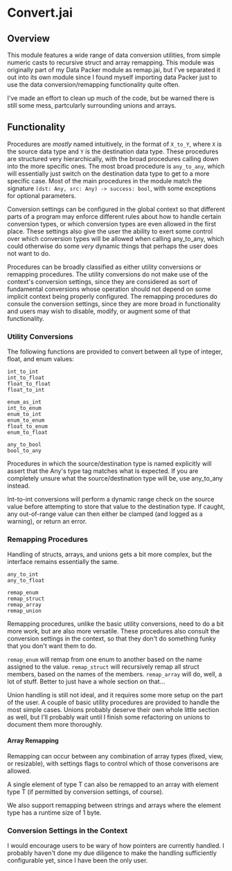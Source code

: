 # Convert.jai

## Overview

This module features a wide range of data conversion utilities, from simple numeric casts to recursive struct and array remapping.
This module was originally part of my Data Packer module as remap.jai, but I've separated it out into its own module since I found myself importing data Packer just to use the data conversion/remapping functionality quite often.

I've made an effort to clean up much of the code, but be warned there is still some mess, partcularly surrounding unions and arrays.


## Functionality

Procedures are *mostly* named intuitively, in the format of `X_to_Y`, where `X` is the source data type and `Y` is the destination data type.
These procedures are structured very hierarchically, with the broad procedures calling down into the more specific ones.
The most broad procedure is `any_to_any`, which will essentially just switch on the destination data type to get to a more specific case.
Most of the main procedures in the module match the signature `(dst: Any, src: Any) -> success: bool`, with some exceptions for optional parameters.

Conversion settings can be configured in the global context so that different parts of a program may enforce different rules about how to handle certain conversion types, or which conversion types are even allowed in the first place.
These settings also give the user the ability to exert some control over which conversion types will be allowed when calling any_to_any, which could otherwise do some *very* dynamic things that perhaps the user does not want to do.

Procedures can be broadly classified as either utility conversions or remapping procedures.
The utility conversions do not make use of the context's conversion settings, since they are considered as sort of fundamental conversions whose operation should not depend on some implicit context being properly configured.
The remapping procedures do consule the conversion settings, since they are more broad in functionality and users may wish to disable, modify, or augment some of that functionality.


### Utility Conversions

The following functions are provided to convert between all type of integer, float, and enum values:
```
int_to_int
int_to_float
float_to_float
float_to_int

enum_as_int
int_to_enum
enum_to_int
enum_to_enum
float_to_enum
enum_to_float

any_to_bool
bool_to_any
```
Procedures in which the source/destination type is named explicitly will assert that the Any's type tag matches what is expected.
If you are completely unsure what the source/destination type will be, use any_to_any instead.

Int-to-int conversions will perform a dynamic range check on the source value before attempting to store that value to the destination type.
If caught, any out-of-range value can then either be clamped (and logged as a warning), or return an error.


### Remapping Procedures

Handling of structs, arrays, and unions gets a bit more complex, but the interface remains essentially the same.
```
any_to_int
any_to_float

remap_enum
remap_struct
remap_array
remap_union
```

Remapping procedures, unlike the basic utility conversions, need to do a bit more work, but are also more versatile.
These procedures also consult the conversion settings in the context, so that they don't do something funky that you don't want them to do.

`remap_enum` will remap from one enum to another based on the name assigned to the value.
`remap_struct` will recursively remap all struct members, based on the names of the members.
`remap_array` will do, well, a lot of stuff. Better to just have a whole section on that...

Union handling is still not ideal, and it requires some more setup on the part of the user.
A couple of basic utility procedures are provided to handle the most simple cases. 
Unions probably deserve their own whole little section as well, but I'll probably wait until I finish some refactoring on unions to document them more thoroughly.

#### Array Remapping

Remapping can occur between any combination of array types (fixed, view, or resizable), with settings flags to control which of those converisons are allowed.

A single element of type T can also be remapped to an array with element type T (if permitted by conversion settings, of course).

We also support remapping between strings and arrays where the element type has a runtime size of 1 byte.


### Conversion Settings in the Context



I would encourage users to be wary of how pointers are currently handled. I probably haven't done my due diligence to make the handling sufficiently configurable yet, since I have been the only user.

